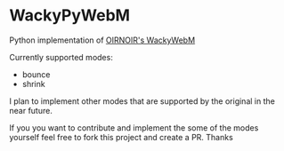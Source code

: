 # WackyPyWebM
Python implementation of [OIRNOIR's WackyWebM](https://github.com/OIRNOIR/WackyWebM)

Currently supported modes:
- bounce
- shrink

I plan to implement other modes that are supported by the original in the near future. 

If you you want to contribute and implement the some of the modes yourself feel free to fork this project and create a PR. Thanks
